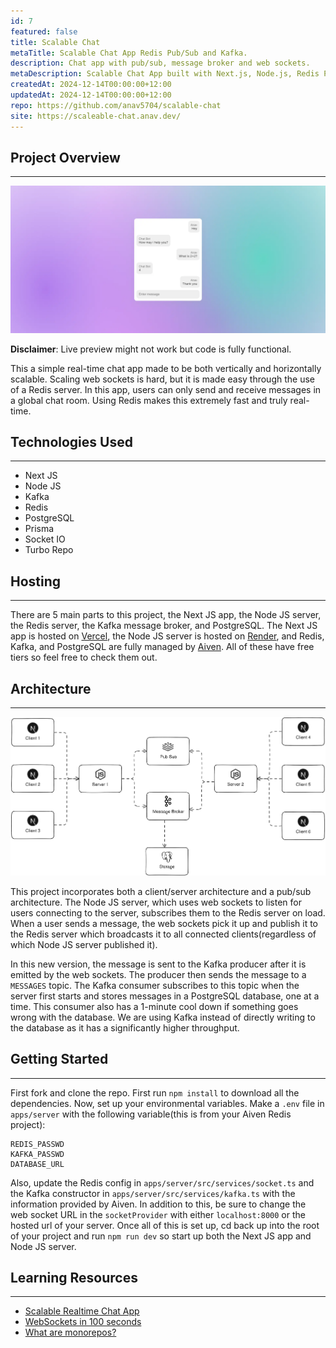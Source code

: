 ```yaml
---
id: 7
featured: false
title: Scalable Chat
metaTitle: Scalable Chat App Redis Pub/Sub and Kafka.
description: Chat app with pub/sub, message broker and web sockets.
metaDescription: Scalable Chat App built with Next.js, Node.js, Redis Pub/Sub and Kafka with the frontend hosted on Vercel and the backend hosted on Render.
createdAt: 2024-12-14T00:00:00+12:00
updatedAt: 2024-12-14T00:00:00+12:00
repo: https://github.com/anav5704/scalable-chat
site: https://scaleable-chat.anav.dev/
---
```


## Project Overview

---

[![Scalable Chat Demo](./images/scalable-chat-demo.webp)](https://scaleable-chat.anav.dev/)

**Disclaimer**: Live preview might not work but code is fully functional.

This a simple real-time chat app made to be both vertically and horizontally scalable. Scaling web sockets is hard, but it is made easy through the use of a Redis server. In this app, users can only send and receive messages in a global chat room. Using Redis makes this extremely fast and truly real-time.

## Technologies Used

---

-   Next JS
-   Node JS
-   Kafka
-   Redis
-   PostgreSQL
-   Prisma
-   Socket IO
-   Turbo Repo

## Hosting

---

There are 5 main parts to this project, the Next JS app, the Node JS server, the Redis server, the Kafka message broker, and PostgreSQL. The Next JS app is hosted on [Vercel](https://vercel.com/dashboard), the Node JS server is hosted on [Render](https://render.com/), and Redis, Kafka, and PostgreSQL are fully managed by [Aiven](https://aiven.io/redis). All of these have free tiers so feel free to check them out.

## Architecture

---

![Scalable Chat Architecture](./images/scalable-chat-architecture.webp)

This project incorporates both a client/server architecture and a pub/sub architecture. The Node JS server, which uses web sockets to listen for users connecting to the server, subscribes them to the Redis server on load. When a user sends a message, the web sockets pick it up and publish it to the Redis server which broadcasts it to all connected clients(regardless of which Node JS server published it).

In this new version, the message is sent to the Kafka producer after it is emitted by the web sockets. The producer then sends the message to a `MESSAGES` topic. The Kafka consumer subscribes to this topic when the server first starts and stores messages in a PostgreSQL database, one at a time. This consumer also has a 1-minute cool down if something goes wrong with the database. We are using Kafka instead of directly writing to the database as it has a significantly higher throughput.

## Getting Started

---

First fork and clone the repo. First run `npm install` to download all the dependencies. Now, set up your environmental variables. Make a `.env` file in `apps/server` with the following variable(this is from your Aiven Redis project):

```
REDIS_PASSWD
KAFKA_PASSWD
DATABASE_URL
```

Also, update the Redis config in `apps/server/src/services/socket.ts` and the Kafka constructor in `apps/server/src/services/kafka.ts` with the information provided by Aiven. In addition to this, be sure to change the web socket URL in the `socketProvider` with either `localhost:8000` or the hosted url of your server. Once all of this is set up, cd back up into the root of your project and run `npm run dev` so start up both the Next JS app and Node JS server.

## Learning Resources

---

-   [Scalable Realtime Chat App](https://www.youtube.com/watch?v=CQQc8QyIGl0)
-   [WebSockets in 100 seconds](https://www.youtube.com/watch?v=1BfCnjr_Vjg)
-   [What are monorepos?](https://www.youtube.com/watch?v=9iU_IE6vnJ8)

